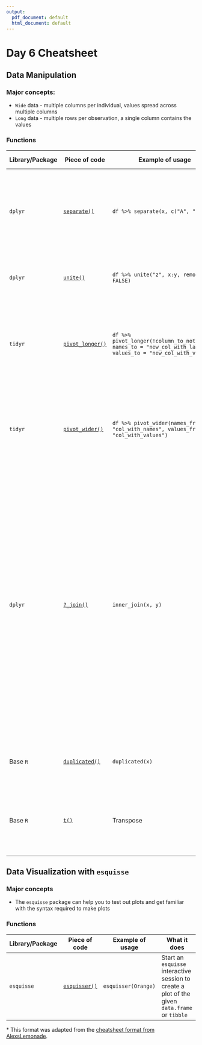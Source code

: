 ```yaml
---
output:
  pdf_document: default
  html_document: default
---
```

# Day 6 Cheatsheet

## Data Manipulation

### Major concepts:

- `Wide` data - multiple columns per individual, values spread across multiple columns
- `Long` data - multiple rows per observation, a single column contains the values

### Functions
|Library/Package|Piece of code|Example of usage|What it does|
|---------------|-------------|----------------|-------------|
| `dplyr`| [`separate()`](https://tidyr.tidyverse.org/reference/separate.html)| `df %>% separate(x, c("A", "B"))`| Separate a character column into multiple columns with a regular expression or numeric locations|
| `dplyr`| [`unite()`](https://tidyr.tidyverse.org/reference/unite.html)| `df %>% unite("z", x:y, remove = FALSE)`| Unite multiple columns together into one column|
| `tidyr`| [`pivot_longer()`](https://tidyr.tidyverse.org/reference/pivot_longer.html)| `df %>% pivot_longer(!column_to_not_touch, names_to = "new_col_with_labels", values_to = "new_col_with_values")`| Lengthens a data frame by increasing the number of rows and decreasing the number of columns.|
| `tidyr`| [`pivot_wider()`](https://tidyr.tidyverse.org/reference/pivot_wider.html)| `df %>% pivot_wider(names_from = "col_with_names", values_from = "col_with_values")`| Widens a data frame by decreasing the number of rows and increasing the number of columns.|
| `dplyr`| [`?_join()`](https://www.rdocumentation.org/packages/dplyr/versions/0.7.8/topics/join) | `inner_join(x, y)`| Joins data from two data frames. <br> **inner_join** - only rows that match for x and y are kept. <br> **full_join** - all rows of x and y are kept. <br> **left_join** - all rows of x are kept even if not merged with y. <br> **right_join** - all rows of y are kept even if not merged with x. <br> **anti_join** - all rows from x not in y keeping just columns from x. |
|Base `R`| [`duplicated()`](https://www.rdocumentation.org/packages/base/versions/3.6.2/topics/duplicated)| `duplicated(x)`| Determines and removes duplicate elements from `x`.|
| Base `R`| [`t()`](https://www.rdocumentation.org/packages/base/versions/3.6.2/topics/t) | Transpose       | Returns the transpose of a matrix or data frame. If given a data frame, returns a matrix.|

<div style="page-break-after: always;"></div>

## Data Visualization with `esquisse`

### Major concepts

- The `esquisse` package can help you to test out plots and get familiar with the syntax required to make plots

### Functions
|Library/Package|Piece of code|Example of usage|What it does|
|---------------|-------------|----------------|-------------|
| `esquisse`| [`esquisser()`](https://cran.r-project.org/web/packages/esquisse/vignettes/get-started.html)| `esquisser(Orange)`| Start an `esquisse` interactive session to create a plot of the given `data.frame` or `tibble`|

\* This format was adapted from the [cheatsheet format from AlexsLemonade](https://github.com/AlexsLemonade/training-modules/tree/master/module-cheatsheets).
